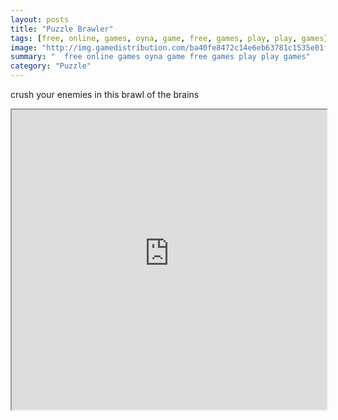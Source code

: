 ```yaml
---
layout: posts
title: "Puzzle Brawler"
tags: [free, online, games, oyna, game, free, games, play, play, games]
image: "http://img.gamedistribution.com/ba40fe8472c14e6eb63781c1535e01f2.jpg"
summary: "  free online games oyna game free games play play games"
category: "Puzzle"
---
```


crush your enemies in this brawl of the brains

<iframe width="100%" height="480px;" src="http://flash.gamedistribution.com?game=ba40fe8472c14e6eb63781c1535e01f2"></iframe>